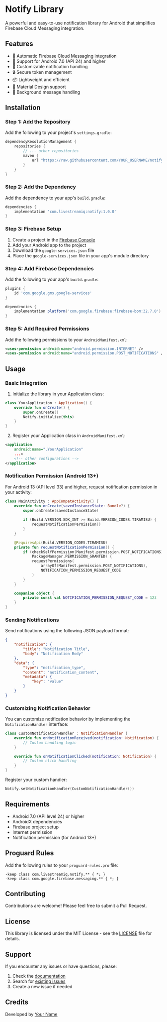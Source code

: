 # Notify Library

A powerful and easy-to-use notification library for Android that simplifies Firebase Cloud Messaging integration.

## Features

- 🔔 Automatic Firebase Cloud Messaging integration
- 📱 Support for Android 7.0 (API 24) and higher
- 🎯 Customizable notification handling
- 🔒 Secure token management
- 📦 Lightweight and efficient
- 🎨 Material Design support
- 🔄 Background message handling

## Installation

### Step 1: Add the Repository

Add the following to your project's `settings.gradle`:

```groovy
dependencyResolutionManagement {
    repositories {
        // ... other repositories
        maven {
            url "https://raw.githubusercontent.com/YOUR_USERNAME/notify/main/repo"
        }
    }
}
```

### Step 2: Add the Dependency

Add the dependency to your app's `build.gradle`:

```groovy
dependencies {
    implementation 'com.livestreamiq:notify:1.0.0'
}
```

### Step 3: Firebase Setup

1. Create a project in the [Firebase Console](https://console.firebase.google.com/)
2. Add your Android app to the project
3. Download the `google-services.json` file
4. Place the `google-services.json` file in your app's module directory

### Step 4: Add Firebase Dependencies

Add the following to your app's `build.gradle`:

```groovy
plugins {
    id 'com.google.gms.google-services'
}

dependencies {
    implementation platform('com.google.firebase:firebase-bom:32.7.0')
}
```

### Step 5: Add Required Permissions

Add the following permissions to your `AndroidManifest.xml`:

```xml
<uses-permission android:name="android.permission.INTERNET" />
<uses-permission android:name="android.permission.POST_NOTIFICATIONS" />
```

## Usage

### Basic Integration

1. Initialize the library in your Application class:

```kotlin
class YourApplication : Application() {
    override fun onCreate() {
        super.onCreate()
        Notify.initialize(this)
    }
}
```

2. Register your Application class in `AndroidManifest.xml`:

```xml
<application
    android:name=".YourApplication"
    ...>
    <!-- other configurations -->
</application>
```

### Notification Permission (Android 13+)

For Android 13 (API level 33) and higher, request notification permission in your activity:

```kotlin
class MainActivity : AppCompatActivity() {
    override fun onCreate(savedInstanceState: Bundle?) {
        super.onCreate(savedInstanceState)
        
        if (Build.VERSION.SDK_INT >= Build.VERSION_CODES.TIRAMISU) {
            requestNotificationPermission()
        }
    }

    @RequiresApi(Build.VERSION_CODES.TIRAMISU)
    private fun requestNotificationPermission() {
        if (checkSelfPermission(Manifest.permission.POST_NOTIFICATIONS) != 
            PackageManager.PERMISSION_GRANTED) {
            requestPermissions(
                arrayOf(Manifest.permission.POST_NOTIFICATIONS),
                NOTIFICATION_PERMISSION_REQUEST_CODE
            )
        }
    }

    companion object {
        private const val NOTIFICATION_PERMISSION_REQUEST_CODE = 123
    }
}
```

### Sending Notifications

Send notifications using the following JSON payload format:

```json
{
    "notification": {
        "title": "Notification Title",
        "body": "Notification Body"
    },
    "data": {
        "type": "notification_type",
        "content": "notification_content",
        "metadata": {
            "key": "value"
        }
    }
}
```

### Customizing Notification Behavior

You can customize notification behavior by implementing the `NotificationHandler` interface:

```kotlin
class CustomNotificationHandler : NotificationHandler {
    override fun onNotificationReceived(notification: Notification) {
        // Custom handling logic
    }

    override fun onNotificationClicked(notification: Notification) {
        // Custom click handling
    }
}
```

Register your custom handler:

```kotlin
Notify.setNotificationHandler(CustomNotificationHandler())
```

## Requirements

- Android 7.0 (API level 24) or higher
- AndroidX dependencies
- Firebase project setup
- Internet permission
- Notification permission (for Android 13+)

## Proguard Rules

Add the following rules to your `proguard-rules.pro` file:

```proguard
-keep class com.livestreamiq.notify.** { *; }
-keep class com.google.firebase.messaging.** { *; }
```

## Contributing

Contributions are welcome! Please feel free to submit a Pull Request.

## License

This library is licensed under the MIT License - see the [LICENSE](LICENSE) file for details.

## Support

If you encounter any issues or have questions, please:
1. Check the [documentation](https://github.com/YOUR_USERNAME/notify/wiki)
2. Search for [existing issues](https://github.com/YOUR_USERNAME/notify/issues)
3. Create a new issue if needed

## Credits

Developed by [Your Name](https://github.com/YOUR_USERNAME)